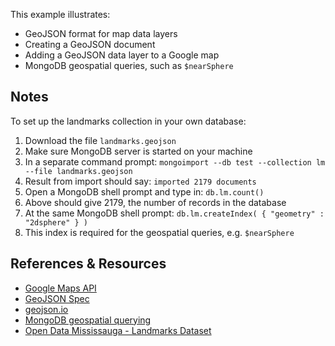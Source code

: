 This example illustrates:

- GeoJSON format for map data layers
- Creating a GeoJSON document
- Adding a GeoJSON data layer to a Google map
- MongoDB geospatial queries, such as `$nearSphere`


Notes
-----

To set up the landmarks collection in your own database:

1. Download the file `landmarks.geojson`
2. Make sure MongoDB server is started on your machine
3. In a separate command prompt: `mongoimport --db test --collection lm --file landmarks.geojson`
4. Result from import should say: `imported 2179 documents`
5. Open a MongoDB shell prompt and type in: `db.lm.count()`
6. Above should give 2179, the number of records in the database
7. At the same MongoDB shell prompt: `db.lm.createIndex( { "geometry" : "2dsphere" } )`
8. This index is required for the geospatial queries, e.g. `$nearSphere`


References & Resources
----------------------

* [Google Maps API](https://developers.google.com/maps/documentation/javascript/reference)
* [GeoJSON Spec](http://geojson.org)
* [geojson.io](http://geojson.io)
* [MongoDB geospatial querying](https://docs.mongodb.com/manual/reference/operator/query-geospatial/)
* [Open Data Mississauga - Landmarks Dataset](http://data.mississauga.ca/datasets/0ef6b00cb09546caa8e9325787916a9a_0)
